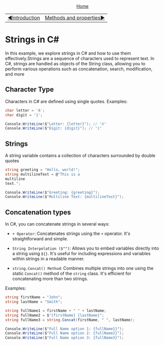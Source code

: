 <div align="center">
    <a href="/README.md">Home</a>
</div>
<table align=center>
  <tr>
    <td align="left">
      <a href="/README.md">◀️Introduction</a>
    </td>
    <td align="right">
      <a href="./02_string_methods_and_properties.md">Methods and properties▶️</a>
    </td>
  </tr>
</table>

# Strings in C#

In this example, we explore strings in C# and how to use them effectively.Strings are a sequence of characters used to represent text. In C#, strings are handled as objects of the String class, allowing you to perform various operations such as concatenation, search, modification, and more

## Character Type
Characters in C# are defined using single quotes. Examples:

```csharp 
char letter = 'A';
char digit = '1';

Console.WriteLine($"Letter: {letter}"); // "A"
Console.WriteLine($"Digit: {digit}"); // "1"
```
## Strings
A string variable contains a collection of characters surrounded by double quotes

```csharp 
string greeting = "Hello, world!";
string multilineText = @"This is a 
multiline
text.";
```
```csharp 
Console.WriteLine($"Greeting: {greeting}");
Console.WriteLine($"Multiline Text: {multilineText}");
```
## Concatenation types
In C#, you can concatenate strings in several ways:

+ `+ Operator`: Concatenates strings using the `+` operator. It's straightforward and simple.

+ `String Interpolation ($"")`: Allows you to embed variables directly into a string using `${}`. It's useful for including expressions and variables within strings in a readable manner.

+ `string.Concat() Method`: Combines multiple strings into one using the static `Concat()` method of the `string` class. It's efficient for concatenating more than two strings.

Examples:

```csharp 
string firstName = "John";
string lastName = "Smith";

string fullName1 = firstName + " " + lastName;
string fullName2 = $"{firstName} {lastName}";
string fullName3 = string.Concat(firstName, " ", lastName);
```
```csharp 
Console.WriteLine($"Full Name option 1: {fullName1}");
Console.WriteLine($"Full Name option 2: {fullName2}");
Console.WriteLine($"Full Name option 3: {fullName3}");
```
